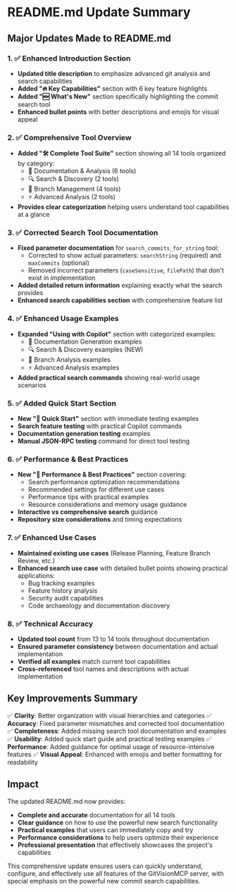 # README.md Update Summary

## Major Updates Made to README.md

### 1. ✅ Enhanced Introduction Section

- **Updated title description** to emphasize advanced git analysis and search capabilities
- **Added "🔥 Key Capabilities"** section with 6 key feature highlights
- **Added "🆕 What's New"** section specifically highlighting the commit search tool
- **Enhanced bullet points** with better descriptions and emojis for visual appeal

### 2. ✅ Comprehensive Tool Overview

- **Added "🛠️ Complete Tool Suite"** section showing all 14 tools organized by category:
  - 📝 Documentation & Analysis (6 tools)
  - 🔍 Search & Discovery (2 tools)
  - 🌿 Branch Management (4 tools)
  - ⚡ Advanced Analysis (2 tools)
- **Provides clear categorization** helping users understand tool capabilities at a glance

### 3. ✅ Corrected Search Tool Documentation

- **Fixed parameter documentation** for `search_commits_for_string` tool:
  - Corrected to show actual parameters: `searchString` (required) and `maxCommits` (optional)
  - Removed incorrect parameters (`caseSensitive`, `filePath`) that don't exist in implementation
- **Added detailed return information** explaining exactly what the search provides
- **Enhanced search capabilities section** with comprehensive feature list

### 4. ✅ Enhanced Usage Examples

- **Expanded "Using with Copilot"** section with categorized examples:
  - 📝 Documentation Generation examples
  - 🔍 Search & Discovery examples (NEW)
  - 🌿 Branch Analysis examples
  - ⚡ Advanced Analysis examples
- **Added practical search commands** showing real-world usage scenarios

### 5. ✅ Added Quick Start Section

- **New "🚀 Quick Start"** section with immediate testing examples
- **Search feature testing** with practical Copilot commands
- **Documentation generation testing** examples
- **Manual JSON-RPC testing** command for direct tool testing

### 6. ✅ Performance & Best Practices

- **New "🚀 Performance & Best Practices"** section covering:
  - Search performance optimization recommendations
  - Recommended settings for different use cases
  - Performance tips with practical examples
  - Resource considerations and memory usage guidance
- **Interactive vs comprehensive search** guidance
- **Repository size considerations** and timing expectations

### 7. ✅ Enhanced Use Cases

- **Maintained existing use cases** (Release Planning, Feature Branch Review, etc.)
- **Enhanced search use case** with detailed bullet points showing practical applications:
  - Bug tracking examples
  - Feature history analysis
  - Security audit capabilities
  - Code archaeology and documentation discovery

### 8. ✅ Technical Accuracy

- **Updated tool count** from 13 to 14 tools throughout documentation
- **Ensured parameter consistency** between documentation and actual implementation
- **Verified all examples** match current tool capabilities
- **Cross-referenced** tool names and descriptions with actual implementation

## Key Improvements Summary

✅ **Clarity**: Better organization with visual hierarchies and categories
✅ **Accuracy**: Fixed parameter mismatches and corrected tool documentation  
✅ **Completeness**: Added missing search tool documentation and examples
✅ **Usability**: Added quick start guide and practical testing examples
✅ **Performance**: Added guidance for optimal usage of resource-intensive features
✅ **Visual Appeal**: Enhanced with emojis and better formatting for readability

## Impact

The updated README.md now provides:

- **Complete and accurate** documentation for all 14 tools
- **Clear guidance** on how to use the powerful new search functionality
- **Practical examples** that users can immediately copy and try
- **Performance considerations** to help users optimize their experience
- **Professional presentation** that effectively showcases the project's capabilities

This comprehensive update ensures users can quickly understand, configure, and effectively use all features of the GitVisionMCP server, with special emphasis on the powerful new commit search capabilities.
